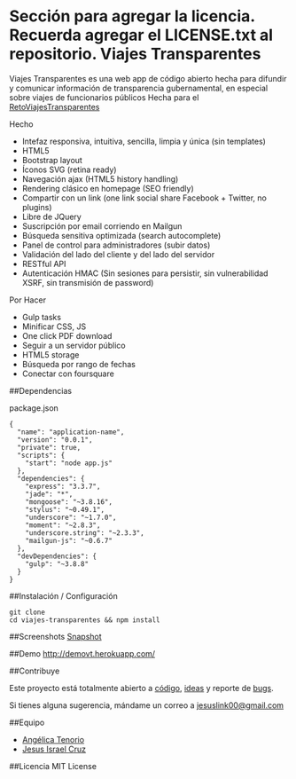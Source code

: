 Sección para agregar la licencia. Recuerda agregar el LICENSE.txt al repositorio.
Viajes Transparentes
============

Viajes Transparentes es una web app de código abierto hecha para difundir y comunicar información de transparencia gubernamental, en especial sobre viajes de funcionarios públicos
Hecha para el [RetoViajesTransparentes](http://ifai.codeandomexico.org)

Hecho
* Intefaz responsiva, intuitiva, sencilla, limpia y única (sin templates)
* HTML5
* Bootstrap layout
* Íconos SVG (retina ready)
* Navegación ajax (HTML5 history handling)
* Rendering clásico en homepage (SEO friendly)
* Compartir con un link (one link social share Facebook + Twitter, no plugins)
* Libre de JQuery
* Suscripción por email corriendo en Mailgun
* Búsqueda sensitiva optimizada (search autocomplete)
* Panel de control para administradores (subir datos)
* Validación del lado del cliente y del lado del servidor
* RESTful API
* Autenticación HMAC (Sin sesiones para persistir, sin vulnerabilidad  XSRF, sin transmisión de password)  

Por Hacer
* Gulp tasks 
* Minificar CSS, JS
* One click PDF download
* Seguir a un servidor público
* HTML5 storage
* Búsqueda por rango de fechas
* Conectar con foursquare

##Dependencias

package.json

    {
      "name": "application-name",
      "version": "0.0.1",
      "private": true,
      "scripts": {
        "start": "node app.js"
      },
      "dependencies": {
        "express": "3.3.7",
        "jade": "*",
        "mongoose": "~3.8.16",
        "stylus": "~0.49.1",
        "underscore": "~1.7.0",
        "moment": "~2.8.3",
        "underscore.string": "~2.3.3",
        "mailgun-js": "~0.6.7"
      },
      "devDependencies": {
        "gulp": "~3.8.8"
      }
    }


##Instalación / Configuración 
    
    git clone 
    cd viajes-transparentes && npm install

##Screenshots
[Snapshot](https://raw.githubusercontent.com/dantaex/viajes-transparentes/master/snapshot.png)

##Demo
http://demovt.herokuapp.com/

##Contribuye


Este proyecto está totalmente abierto a  [código](https://github.com/dantaex/viajes-transparentes/pulls), [ideas](https://github.com/dantaex/viajes-transparentes/issues) y reporte de  [bugs](https://github.com/dantaex/viajes-transparentes/issues).

Si tienes alguna sugerencia, mándame un correo a <jesuslink00@gmail.com>

##Equipo

- [Angélica Tenorio](https://twitter.com/aixaimee)
- [Jesus Israel Cruz](https://github.com/dantaex)


##Licencia
MIT License

